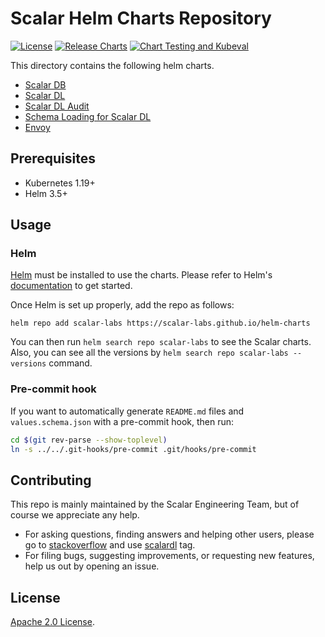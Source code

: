 # Scalar Helm Charts Repository

[![License](https://img.shields.io/badge/License-Apache%202.0-blue.svg)](https://opensource.org/licenses/Apache-2.0)
[![Release Charts](https://github.com/scalar-labs/helm-charts/actions/workflows/release.yml/badge.svg)](https://github.com/scalar-labs/helm-charts/actions/workflows/release.yml)
[![Chart Testing and Kubeval](https://github.com/scalar-labs/helm-charts/actions/workflows/helm_charts_scalar.yml/badge.svg)](https://github.com/scalar-labs/helm-charts/actions/workflows/helm_charts_scalar.yml)

This directory contains the following helm charts.
* [Scalar DB](./charts/scalardb/)
* [Scalar DL](./charts/scalardl/)
* [Scalar DL Audit](./charts/scalardl-audit/)
* [Schema Loading for Scalar DL](./charts/schema-loading/)
* [Envoy](./charts/envoy/)

## Prerequisites

* Kubernetes 1.19+
* Helm 3.5+

## Usage

### Helm

[Helm](https://helm.sh) must be installed to use the charts.
Please refer to Helm's [documentation](https://helm.sh/docs/) to get started.

Once Helm is set up properly, add the repo as follows:

```console
helm repo add scalar-labs https://scalar-labs.github.io/helm-charts
```

You can then run `helm search repo scalar-labs` to see the Scalar charts.  
Also, you can see all the versions by `helm search repo scalar-labs --versions` command.

### Pre-commit hook

If you want to automatically generate `README.md` files and `values.schema.json` with a pre-commit hook,
then run:

``` bash
cd $(git rev-parse --show-toplevel)
ln -s ../../.git-hooks/pre-commit .git/hooks/pre-commit
```

## Contributing

This repo is mainly maintained by the Scalar Engineering Team, but of course we appreciate any help.

* For asking questions, finding answers and helping other users, please go to [stackoverflow](https://stackoverflow.com/) and use [scalardl](https://stackoverflow.com/questions/tagged/scalardl) tag.
* For filing bugs, suggesting improvements, or requesting new features, help us out by opening an issue.

## License

[Apache 2.0 License](https://github.com/scalar-labs/helm-charts/blob/main/LICENSE).
